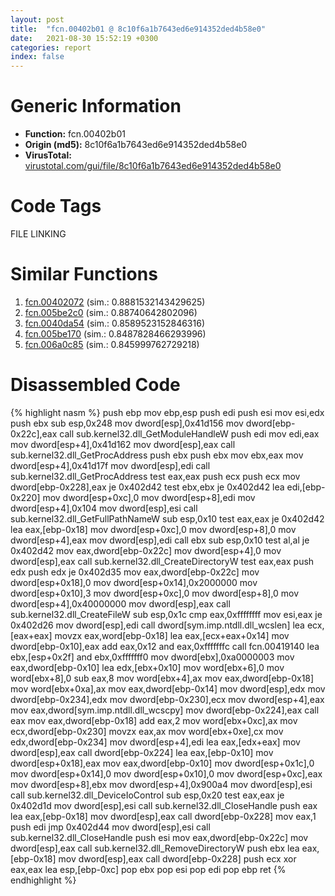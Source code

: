 ```yaml
---
layout: post
title:  "fcn.00402b01 @ 8c10f6a1b7643ed6e914352ded4b58e0"
date:   2021-08-30 15:52:19 +0300
categories: report
index: false
---
```


# Generic Information
- **Function:** fcn.00402b01
- **Origin (md5):** 8c10f6a1b7643ed6e914352ded4b58e0
- **VirusTotal:** [virustotal.com/gui/file/8c10f6a1b7643ed6e914352ded4b58e0][virustotal_ref]

# Code Tags
<span class="tag" id="FILE">FILE</span>
<span class="tag" id="LINKING">LINKING</span>


# Similar Functions

1. [fcn.00402072][similar_1_ref] (sim.: 0.8881532143429625)
2. [fcn.005be2c0][similar_2_ref] (sim.: 0.88740642802096)
3. [fcn.0040da54][similar_3_ref] (sim.: 0.8589523152846316)
4. [fcn.005be170][similar_4_ref] (sim.: 0.8487828466293996)
5. [fcn.006a0c85][similar_5_ref] (sim.: 0.845999762729218)


# Disassembled Code

{% highlight nasm %}
push ebp
mov ebp,esp
push edi
push esi
mov esi,edx
push ebx
sub esp,0x248
mov dword[esp],0x41d156
mov dword[ebp-0x22c],eax
call sub.kernel32.dll_GetModuleHandleW
push edi
mov edi,eax
mov dword[esp+4],0x41d162
mov dword[esp],eax
call sub.kernel32.dll_GetProcAddress
push ebx
push ebx
mov ebx,eax
mov dword[esp+4],0x41d17f
mov dword[esp],edi
call sub.kernel32.dll_GetProcAddress
test eax,eax
push ecx
push ecx
mov dword[ebp-0x228],eax
je 0x402d42
test ebx,ebx
je 0x402d42
lea edi,[ebp-0x220]
mov dword[esp+0xc],0
mov dword[esp+8],edi
mov dword[esp+4],0x104
mov dword[esp],esi
call sub.kernel32.dll_GetFullPathNameW
sub esp,0x10
test eax,eax
je 0x402d42
lea eax,[ebp-0x18]
mov dword[esp+0xc],0
mov dword[esp+8],0
mov dword[esp+4],eax
mov dword[esp],edi
call ebx
sub esp,0x10
test al,al
je 0x402d42
mov eax,dword[ebp-0x22c]
mov dword[esp+4],0
mov dword[esp],eax
call sub.kernel32.dll_CreateDirectoryW
test eax,eax
push edx
push edx
je 0x402d35
mov eax,dword[ebp-0x22c]
mov dword[esp+0x18],0
mov dword[esp+0x14],0x2000000
mov dword[esp+0x10],3
mov dword[esp+0xc],0
mov dword[esp+8],0
mov dword[esp+4],0x40000000
mov dword[esp],eax
call sub.kernel32.dll_CreateFileW
sub esp,0x1c
cmp eax,0xffffffff
mov esi,eax
je 0x402d26
mov dword[esp],edi
call dword[sym.imp.ntdll.dll_wcslen]
lea ecx,[eax+eax]
movzx eax,word[ebp-0x18]
lea eax,[ecx+eax+0x14]
mov dword[ebp-0x10],eax
add eax,0x12
and eax,0xfffffffc
call fcn.00419140
lea ebx,[esp+0x2f]
and ebx,0xfffffff0
mov dword[ebx],0xa0000003
mov eax,dword[ebp-0x10]
lea edx,[ebx+0x10]
mov word[ebx+6],0
mov word[ebx+8],0
sub eax,8
mov word[ebx+4],ax
mov eax,dword[ebp-0x18]
mov word[ebx+0xa],ax
mov eax,dword[ebp-0x14]
mov dword[esp],edx
mov dword[ebp-0x234],edx
mov dword[ebp-0x230],ecx
mov dword[esp+4],eax
mov eax,dword[sym.imp.ntdll.dll_wcscpy]
mov dword[ebp-0x224],eax
call eax
mov eax,dword[ebp-0x18]
add eax,2
mov word[ebx+0xc],ax
mov ecx,dword[ebp-0x230]
movzx eax,ax
mov word[ebx+0xe],cx
mov edx,dword[ebp-0x234]
mov dword[esp+4],edi
lea eax,[edx+eax]
mov dword[esp],eax
call dword[ebp-0x224]
lea eax,[ebp-0x10]
mov dword[esp+0x18],eax
mov eax,dword[ebp-0x10]
mov dword[esp+0x1c],0
mov dword[esp+0x14],0
mov dword[esp+0x10],0
mov dword[esp+0xc],eax
mov dword[esp+8],ebx
mov dword[esp+4],0x900a4
mov dword[esp],esi
call sub.kernel32.dll_DeviceIoControl
sub esp,0x20
test eax,eax
je 0x402d1d
mov dword[esp],esi
call sub.kernel32.dll_CloseHandle
push eax
lea eax,[ebp-0x18]
mov dword[esp],eax
call dword[ebp-0x228]
mov eax,1
push edi
jmp 0x402d44
mov dword[esp],esi
call sub.kernel32.dll_CloseHandle
push esi
mov eax,dword[ebp-0x22c]
mov dword[esp],eax
call sub.kernel32.dll_RemoveDirectoryW
push ebx
lea eax,[ebp-0x18]
mov dword[esp],eax
call dword[ebp-0x228]
push ecx
xor eax,eax
lea esp,[ebp-0xc]
pop ebx
pop esi
pop edi
pop ebp
ret
{% endhighlight %}


[similar_1_ref]: /report/fcn.00402072@db0bb0926cbc24a905ae237e61cb9c73
[similar_2_ref]: /report/fcn.005be2c0@c92f0480e2fbc88393d2c65c08a235e0
[similar_3_ref]: /report/fcn.0040da54@8c10f6a1b7643ed6e914352ded4b58e0
[similar_4_ref]: /report/fcn.005be170@c92f0480e2fbc88393d2c65c08a235e0
[similar_5_ref]: /report/fcn.006a0c85@c92f0480e2fbc88393d2c65c08a235e0
[virustotal_ref]: https://www.virustotal.com/gui/file/8c10f6a1b7643ed6e914352ded4b58e0
